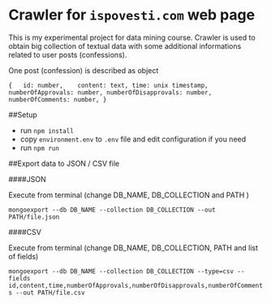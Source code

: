 # Crawler for `ispovesti.com` web page
This is my experimental project for data mining course. 
Crawler is used to obtain big collection of textual data with some 
additional informations related to user posts (confessions).

One post (confession) is described as object 

`{  
    id: number,   
    content: text,
    time: unix timestamp,
    numberOfApprovals: number,
    numberOfDisapprovals: number,
    numberOfComments: number,
}`


##Setup

* run `npm install`
* copy `environment.env` to `.env` file and edit configuration if you need
* run `npm run`

##Export data to JSON / CSV file

####JSON

Execute from terminal (change DB_NAME, DB_COLLECTION and PATH )
 
`mongoexport --db DB_NAME --collection DB_COLLECTION --out PATH/file.json`

####CSV


Execute from terminal (change DB_NAME, DB_COLLECTION, PATH and list of fields)

`mongoexport --db DB_NAME --collection DB_COLLECTION --type=csv --fields id,content,time,numberOfApprovals,numberOfDisapprovals,numberOfComments --out PATH/file.csv`
